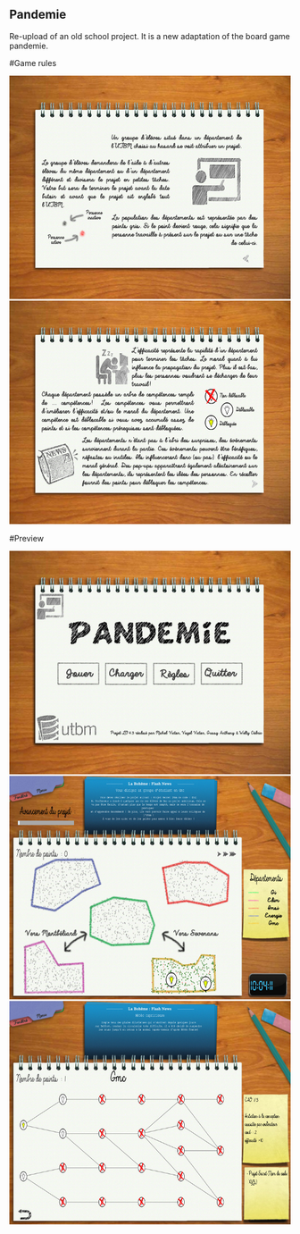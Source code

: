 ## Pandemie
Re-upload of an old school project.
It is a new adaptation of the board game pandemie.

#Game rules
<p align="center">
<img src="https://github.com/ElGussy/Pandemie/blob/main/image/PandemieRegleP1.jpg" width="800" height="400">
<img src="https://github.com/ElGussy/Pandemie/blob/main/image/PandemieRegleP2.jpg" width="800" height="400">
</p>

#Preview
<p align="center">
<img src="https://github.com/ElGussy/Pandemie/blob/main/image/ExamplePandemie1.png" width="800" height="400">
<img src="https://github.com/ElGussy/Pandemie/blob/main/image/ExamplePandemie2.png" width="800" height="400">
<img src="https://github.com/ElGussy/Pandemie/blob/main/image/ExamplePandemie3.png" width="800" height="400">
</p>
